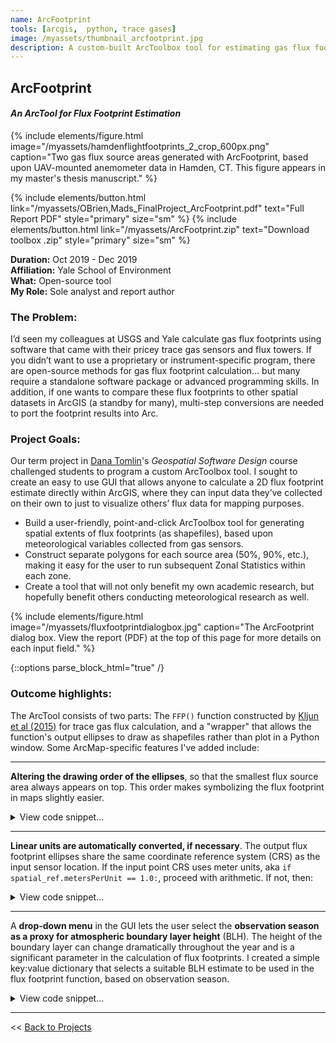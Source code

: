 ```yaml
---
name: ArcFootprint
tools: [arcgis,  python, trace gases]
image: /myassets/thumbnail_arcfootprint.jpg
description: A custom-built ArcToolbox tool for estimating gas flux footprints directly within ArcMap.
--- 
```


## ArcFootprint
#### *An ArcTool for Flux Footprint Estimation* 

{% include elements/figure.html image="/myassets/hamdenflightfootprints_2_crop_600px.png" caption="Two gas flux source areas generated with ArcFootprint, based upon UAV-mounted anemometer data in Hamden, CT. This figure appears in my master's thesis manuscript." %}



{% include elements/button.html link="/myassets/OBrien,Mads_FinalProject_ArcFootprint.pdf" text="Full Report PDF" style="primary" size="sm" %}
{% include elements/button.html link="/myassets/ArcFootprint.zip" text="Download toolbox .zip" style="primary" size="sm" %}

**Duration:** Oct 2019 - Dec 2019  
**Affiliation:** Yale School of Environment  
**What:** Open-source tool  
**My Role:** Sole analyst and report author

### The Problem:
I’d seen my colleagues at USGS and Yale calculate gas flux footprints using software that came with their pricey trace gas sensors and flux towers. If you didn’t want to use a proprietary or instrument-specific program, there are open-source methods for gas flux footprint calculation… but many require a standalone software package or advanced programming skills. In addition, if one wants to compare these flux footprints to other spatial datasets in ArcGIS (a standby for many), multi-step conversions are needed to port the footprint results into Arc.

### Project Goals:
Our term project in [Dana Tomlin](https://en.wikipedia.org/wiki/Dana_Tomlin)'s *Geospatial Software Design* course challenged students to program a custom ArcToolbox tool. I sought to create an easy to use GUI that allows anyone to calculate a 2D flux footprint estimate directly within ArcGIS, where they can input data they’ve collected on their own to just to visualize others’ flux data for mapping purposes.
- Build a user-friendly, point-and-click ArcToolbox tool for generating spatial extents of flux footprints (as shapefiles), based upon meteorological variables collected from gas sensors.
- Construct separate polygons for each source area (50%, 90%, etc.), making it easy for the user to run subsequent Zonal Statistics within each zone.
- Create a tool that will not only benefit my own academic research, but hopefully benefit others conducting meteorological research as well.  

{% include elements/figure.html image="/myassets/fluxfootprintdialogbox.jpg" caption="The ArcFootprint dialog box. View the report (PDF) at the top of this page for more details on each input field." %}


{::options parse_block_html="true" /}

### Outcome highlights:  
The ArcTool consists of two parts: The `FFP()` function constructed by [Kljun et al (2015)](https://gmd.copernicus.org/articles/8/3695/2015/) for trace gas flux calculation, and a "wrapper" that allows the function's output ellipses to draw as shapefiles rather than plot in a Python window. Some ArcMap-specific features I've added include:

---
**Altering the drawing order of the ellipses**, so that the smallest flux source area always appears on top. This order makes symbolizing the flux footprint in maps slightly easier. 

<details><summary markdown="span">View code snippet...</summary>

```python
arcpy.CalculateField_management(polygons, "footptAREA", "float(!SHAPE.area!)", "PYTHON")
arcpy.Sort_management(polygons, polygonsSorted, [["footptAREA", "DESCENDING"]])
```

</details>    
 
---
**Linear units are automatically converted, if necessary**. The output flux footprint ellipses share the same coordinate reference system (CRS) as the input sensor location. If the input point CRS uses meter units, aka  `if spatial_ref.metersPerUnit == 1.0:`, proceed with arithmetic. If not, then:

<details><summary markdown="span">View code snippet...</summary>

```python
else:
	# save a factor to convert other-units to meters
	conversion = float(spatial_ref.metersPerUnit) 
	for boundary in xrs: # for each requested footprint outline...
		boundxlist = []
		for vertex in boundary: # for each vertex in a given footprint outline...
			newx = originx + (vertex / conversion) # returns number as Double
			boundxlist.append(newx) # append translated X-value to list
		newxshapes.append(boundxlist)

# repeat for y coordinates
```

</details>

---
A **drop-down menu** in the GUI lets the user select the **observation season as a proxy for atmospheric boundary layer height** (BLH). The height of the boundary layer can change dramatically throughout the year and is a significant parameter in the calculation of flux footprints. I created a simple key:value dictionary that selects a suitable BLH estimate to be used in the flux footprint function, based on observation season.  


<details><summary markdown="span">View code snippet...</summary>

```python
#look up average values of boundary layer height
seasondictionary = {"Summer (June, July, Aug)": 1000,
		"Fall (Sept, Oct, Nov)": 600,
		"Winter (Dec, Jan, Feb)": 300,
		"Spring (March, April, May)": 1200,
		"Unknown":775} 

#returns the boundary layer height value as a number
PBLH = float(seasondictionary[season])
```  
</details>

---

<< [Back to Projects](/projects/)